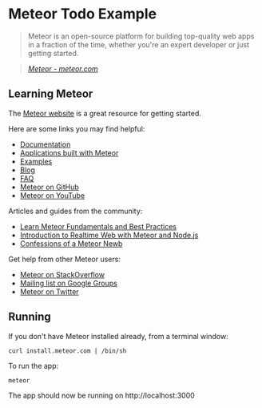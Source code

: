 # Meteor Todo Example

> Meteor is an open-source platform for building top-quality web apps in a fraction of the time, whether you're an expert developer or just getting started.

> _[Meteor - meteor.com](http://meteor.com)_

## Learning Meteor

The [Meteor website](http://meteor.com) is a great resource for getting started.

Here are some links you may find helpful:

* [Documentation](http://docs.meteor.com)
* [Applications built with Meteor](http://madewith.meteor.com)
* [Examples](http://meteor.com/examples)
* [Blog](http://meteor.com/blog)
* [FAQ](http://meteor.com/faq)
* [Meteor on GitHub](https://github.com/meteor)
* [Meteor on YouTube](http://www.youtube.com/user/MeteorVideos)

Articles and guides from the community:

* [Learn Meteor Fundamentals and Best Practices](http://andrewscala.com/meteor)
* [Introduction to Realtime Web with Meteor and Node.js](http://www.andrewmunsell.com/blog/introduction-to-realtime-web-meteor-and-nodejs)
* [Confessions of a Meteor Newb](http://blog.jerodsanto.net/2012/04/confessions-of-a-meteor-newb)

Get help from other Meteor users:

* [Meteor on StackOverflow](http://stackoverflow.com/questions/tagged/meteor)
* [Mailing list on Google Groups](https://groups.google.com/forum/?fromgroups#!forum/meteor-core)
* [Meteor on Twitter](http://twitter.com/meteorjs)

## Running

If you don't have Meteor installed already, from a terminal window:

	curl install.meteor.com | /bin/sh

To run the app:

	meteor

The app should now be running on http://localhost:3000